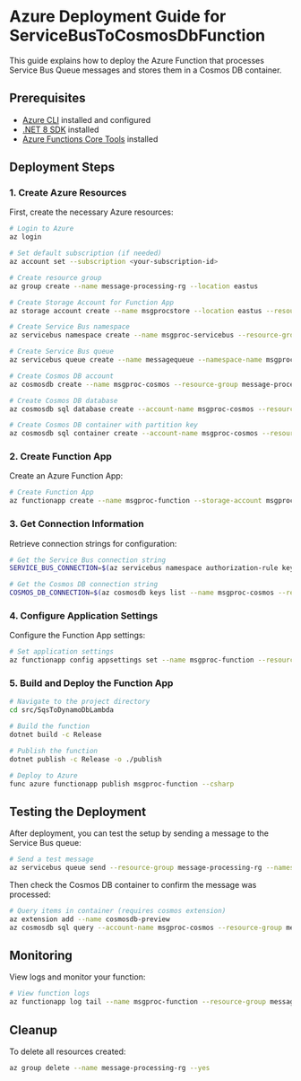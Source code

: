 # Azure Deployment Guide for ServiceBusToCosmosDbFunction

This guide explains how to deploy the Azure Function that processes Service Bus Queue messages and stores them in a Cosmos DB container.

## Prerequisites

- [Azure CLI](https://docs.microsoft.com/en-us/cli/azure/install-azure-cli) installed and configured
- [.NET 8 SDK](https://dotnet.microsoft.com/download/dotnet/8.0) installed
- [Azure Functions Core Tools](https://docs.microsoft.com/en-us/azure/azure-functions/functions-run-local) installed

## Deployment Steps

### 1. Create Azure Resources

First, create the necessary Azure resources:

```bash
# Login to Azure
az login

# Set default subscription (if needed)
az account set --subscription <your-subscription-id>

# Create resource group
az group create --name message-processing-rg --location eastus

# Create Storage Account for Function App
az storage account create --name msgprocstore --location eastus --resource-group message-processing-rg --sku Standard_LRS

# Create Service Bus namespace
az servicebus namespace create --name msgproc-servicebus --resource-group message-processing-rg --location eastus --sku Basic

# Create Service Bus queue
az servicebus queue create --name messagequeue --namespace-name msgproc-servicebus --resource-group message-processing-rg

# Create Cosmos DB account
az cosmosdb create --name msgproc-cosmos --resource-group message-processing-rg --locations regionName=eastus

# Create Cosmos DB database
az cosmosdb sql database create --account-name msgproc-cosmos --resource-group message-processing-rg --name MessageDatabase

# Create Cosmos DB container with partition key
az cosmosdb sql container create --account-name msgproc-cosmos --resource-group message-processing-rg --database-name MessageDatabase --name Messages --partition-key-path "/id" --throughput 400
```

### 2. Create Function App

Create an Azure Function App:

```bash
# Create Function App
az functionapp create --name msgproc-function --storage-account msgprocstore --consumption-plan-location eastus --resource-group message-processing-rg --runtime dotnet --functions-version 4 --os-type Windows
```

### 3. Get Connection Information

Retrieve connection strings for configuration:

```bash
# Get the Service Bus connection string
SERVICE_BUS_CONNECTION=$(az servicebus namespace authorization-rule keys list --resource-group message-processing-rg --namespace-name msgproc-servicebus --name RootManageSharedAccessKey --query primaryConnectionString --output tsv)

# Get the Cosmos DB connection string
COSMOS_DB_CONNECTION=$(az cosmosdb keys list --name msgproc-cosmos --resource-group message-processing-rg --type connection-strings --query connectionStrings[0].connectionString --output tsv)
```

### 4. Configure Application Settings

Configure the Function App settings:

```bash
# Set application settings
az functionapp config appsettings set --name msgproc-function --resource-group message-processing-rg --settings "ServiceBusConnectionString=$SERVICE_BUS_CONNECTION" "ServiceBusQueueName=messagequeue" "CosmosDbConnectionString=$COSMOS_DB_CONNECTION" "CosmosDbDatabaseName=MessageDatabase" "CosmosDbContainerName=Messages"
```

### 5. Build and Deploy the Function App

```bash
# Navigate to the project directory
cd src/SqsToDynamoDbLambda

# Build the function
dotnet build -c Release

# Publish the function
dotnet publish -c Release -o ./publish

# Deploy to Azure
func azure functionapp publish msgproc-function --csharp
```

## Testing the Deployment

After deployment, you can test the setup by sending a message to the Service Bus queue:

```bash
# Send a test message 
az servicebus queue send --resource-group message-processing-rg --namespace-name msgproc-servicebus --queue-name messagequeue --body '{"id": 123, "name": "Test Message", "value": 42.5}'
```

Then check the Cosmos DB container to confirm the message was processed:

```bash
# Query items in container (requires cosmos extension)
az extension add --name cosmosdb-preview
az cosmosdb sql query --account-name msgproc-cosmos --resource-group message-processing-rg --database-name MessageDatabase --container-name Messages --query "SELECT * FROM c"
```

## Monitoring

View logs and monitor your function:

```bash
# View function logs
az functionapp log tail --name msgproc-function --resource-group message-processing-rg
```

## Cleanup

To delete all resources created:

```bash
az group delete --name message-processing-rg --yes
```